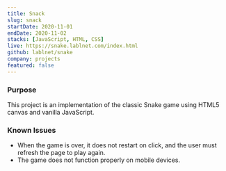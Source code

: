 ```yaml
---
title: Snack
slug: snack
startDate: 2020-11-01
endDate: 2020-11-02
stacks: [JavaScript, HTML, CSS]
live: https://snake.lablnet.com/index.html
github: lablnet/snake
company: projects
featured: false
---
```


### Purpose
This project is an implementation of the classic Snake game using HTML5 canvas and vanilla JavaScript.

### Known Issues
- When the game is over, it does not restart on click, and the user must refresh the page to play again.
- The game does not function properly on mobile devices.
